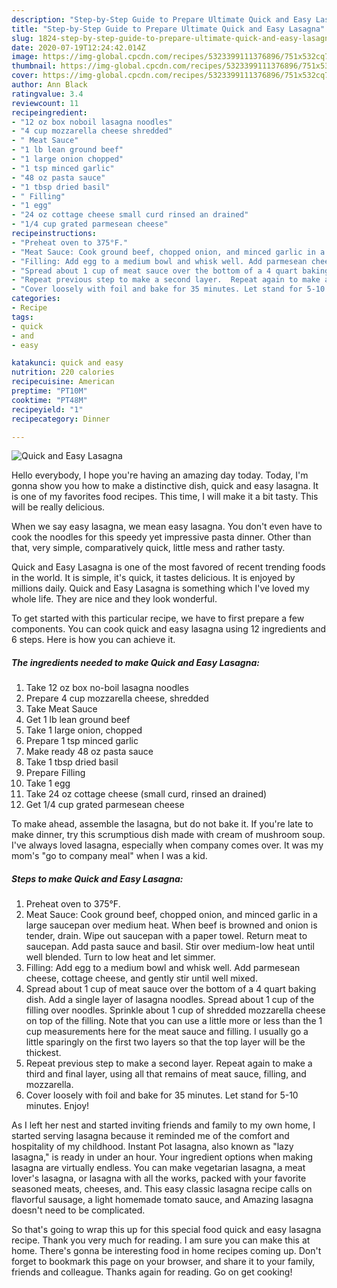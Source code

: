```yaml
---
description: "Step-by-Step Guide to Prepare Ultimate Quick and Easy Lasagna"
title: "Step-by-Step Guide to Prepare Ultimate Quick and Easy Lasagna"
slug: 1824-step-by-step-guide-to-prepare-ultimate-quick-and-easy-lasagna
date: 2020-07-19T12:24:42.014Z
image: https://img-global.cpcdn.com/recipes/5323399111376896/751x532cq70/quick-and-easy-lasagna-recipe-main-photo.jpg
thumbnail: https://img-global.cpcdn.com/recipes/5323399111376896/751x532cq70/quick-and-easy-lasagna-recipe-main-photo.jpg
cover: https://img-global.cpcdn.com/recipes/5323399111376896/751x532cq70/quick-and-easy-lasagna-recipe-main-photo.jpg
author: Ann Black
ratingvalue: 3.4
reviewcount: 11
recipeingredient:
- "12 oz box noboil lasagna noodles"
- "4 cup mozzarella cheese shredded"
- " Meat Sauce"
- "1 lb lean ground beef"
- "1 large onion chopped"
- "1 tsp minced garlic"
- "48 oz pasta sauce"
- "1 tbsp dried basil"
- " Filling"
- "1 egg"
- "24 oz cottage cheese small curd rinsed an drained"
- "1/4 cup grated parmesean cheese"
recipeinstructions:
- "Preheat oven to 375°F."
- "Meat Sauce: Cook ground beef, chopped onion, and minced garlic in a large saucepan over medium heat. When beef is browned and onion is tender, drain. Wipe out saucepan with a paper towel. Return meat to saucepan. Add pasta sauce and basil. Stir over medium-low heat until well blended. Turn to low heat and let simmer."
- "Filling: Add egg to a medium bowl and whisk well. Add parmesean cheese, cottage cheese, and gently stir until well mixed."
- "Spread about 1 cup of meat sauce over the bottom of a 4 quart baking dish. Add a single layer of lasagna noodles. Spread about 1 cup of the filling over noodles. Sprinkle about 1 cup of shredded mozzarella cheese on top of the filling. Note that you can use a little more or less than the 1 cup measurements here for the meat sauce and filling. I usually go a little sparingly on the first two layers so that the top layer will be the thickest."
- "Repeat previous step to make a second layer.  Repeat again to make a third and final layer, using all that remains of meat sauce, filling, and mozzarella."
- "Cover loosely with foil and bake for 35 minutes. Let stand for 5-10 minutes. Enjoy!"
categories:
- Recipe
tags:
- quick
- and
- easy

katakunci: quick and easy 
nutrition: 220 calories
recipecuisine: American
preptime: "PT10M"
cooktime: "PT48M"
recipeyield: "1"
recipecategory: Dinner

---
```



![Quick and Easy Lasagna](https://img-global.cpcdn.com/recipes/5323399111376896/751x532cq70/quick-and-easy-lasagna-recipe-main-photo.jpg)

Hello everybody, I hope you're having an amazing day today. Today, I'm gonna show you how to make a distinctive dish, quick and easy lasagna. It is one of my favorites food recipes. This time, I will make it a bit tasty. This will be really delicious.

When we say easy lasagna, we mean easy lasagna. You don&#39;t even have to cook the noodles for this speedy yet impressive pasta dinner. Other than that, very simple, comparatively quick, little mess and rather tasty.

Quick and Easy Lasagna is one of the most favored of recent trending foods in the world. It is simple, it's quick, it tastes delicious. It is enjoyed by millions daily. Quick and Easy Lasagna is something which I've loved my whole life. They are nice and they look wonderful.


To get started with this particular recipe, we have to first prepare a few components. You can cook quick and easy lasagna using 12 ingredients and 6 steps. Here is how you can achieve it.

<!--inarticleads1-->

##### The ingredients needed to make Quick and Easy Lasagna:

1. Take 12 oz box no-boil lasagna noodles
1. Prepare 4 cup mozzarella cheese, shredded
1. Take  Meat Sauce
1. Get 1 lb lean ground beef
1. Take 1 large onion, chopped
1. Prepare 1 tsp minced garlic
1. Make ready 48 oz pasta sauce
1. Take 1 tbsp dried basil
1. Prepare  Filling
1. Take 1 egg
1. Take 24 oz cottage cheese (small curd, rinsed an drained)
1. Get 1/4 cup grated parmesean cheese


To make ahead, assemble the lasagna, but do not bake it. If you&#39;re late to make dinner, try this scrumptious dish made with cream of mushroom soup. I&#39;ve always loved lasagna, especially when company comes over. It was my mom&#39;s &#34;go to company meal&#34; when I was a kid. 

<!--inarticleads2-->

##### Steps to make Quick and Easy Lasagna:

1. Preheat oven to 375°F.
1. Meat Sauce: Cook ground beef, chopped onion, and minced garlic in a large saucepan over medium heat. When beef is browned and onion is tender, drain. Wipe out saucepan with a paper towel. Return meat to saucepan. Add pasta sauce and basil. Stir over medium-low heat until well blended. Turn to low heat and let simmer.
1. Filling: Add egg to a medium bowl and whisk well. Add parmesean cheese, cottage cheese, and gently stir until well mixed.
1. Spread about 1 cup of meat sauce over the bottom of a 4 quart baking dish. Add a single layer of lasagna noodles. Spread about 1 cup of the filling over noodles. Sprinkle about 1 cup of shredded mozzarella cheese on top of the filling. Note that you can use a little more or less than the 1 cup measurements here for the meat sauce and filling. I usually go a little sparingly on the first two layers so that the top layer will be the thickest.
1. Repeat previous step to make a second layer.  Repeat again to make a third and final layer, using all that remains of meat sauce, filling, and mozzarella.
1. Cover loosely with foil and bake for 35 minutes. Let stand for 5-10 minutes. Enjoy!


As I left her nest and started inviting friends and family to my own home, I started serving lasagna because it reminded me of the comfort and hospitality of my childhood. Instant Pot lasagna, also known as &#34;lazy lasagna,&#34; is ready in under an hour. Your ingredient options when making lasagna are virtually endless. You can make vegetarian lasagna, a meat lover&#39;s lasagna, or lasagna with all the works, packed with your favorite seasoned meats, cheeses, and. This easy classic lasagna recipe calls on flavorful sausage, a light homemade tomato sauce, and Amazing lasagna doesn&#39;t need to be complicated. 

So that's going to wrap this up for this special food quick and easy lasagna recipe. Thank you very much for reading. I am sure you can make this at home. There's gonna be interesting food in home recipes coming up. Don't forget to bookmark this page on your browser, and share it to your family, friends and colleague. Thanks again for reading. Go on get cooking!
